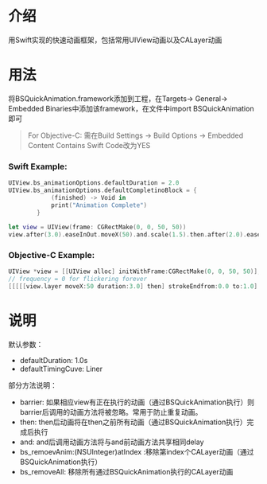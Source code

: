 # 介绍
用Swift实现的快速动画框架，包括常用UIView动画以及CALayer动画

# 用法
将BSQuickAnimation.framework添加到工程，在Targets-> General-> Embedded Binaries中添加该framework，在文件中import BSQuickAnimation即可</br>
> For Objective-C: 需在Build Settings -> Build Options -> Embedded Content Contains Swift Code改为YES

### Swift Example:
```Swift
UIView.bs_animationOptions.defaultDuration = 2.0
UIView.bs_animationOptions.defaultCompletinoBlock = {
            (finished) -> Void in
            print("Animation Complete")
        }
        
let view = UIView(frame: CGRectMake(0, 0, 50, 50))
view.after(3.0).easeInOut.moveX(50).and.scale(1.5).then.after(2.0).easeIn.rotate(180)
````
### Objective-C Example:
```Objective-C
UIView *view = [[UIView alloc] initWithFrame:CGRectMake(0, 0, 50, 50)];
// frequency = 0 for flickering forever
[[[[[view.layer moveX:50 duration:3.0] then] strokeEndfrom:0.0 to:1.0] then] flicker:0 period:0.1];
```
# 说明
默认参数：
* defaultDuration: 1.0s
* defaultTimingCuve: Liner

部分方法说明：
* barrier: 如果相应view有正在执行的动画（通过BSQuickAnimation执行）则barrier后调用的动画方法将被忽略。常用于防止重复动画。
* then: then后动画将在then之前所有动画（通过BSQuickAnimation执行）完成后执行
* and: and后调用动画方法将与and前动画方法共享相同delay
* bs_remoevAnim:(NSUInteger)atIndex :移除第index个CALayer动画（通过BSQuickAnimation执行）
* bs_removeAll: 移除所有通过BSQuickAnimation执行的CALayer动画


